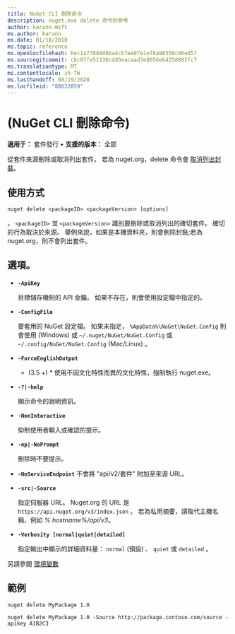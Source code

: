 ```yaml
---
title: NuGet CLI 刪除命令
description: nuget.exe delete 命令的參考
author: karann-msft
ms.author: karann
ms.date: 01/18/2018
ms.topic: reference
ms.openlocfilehash: bec1a778d4986a4cb7ee87e1ef8a98550c96ed57
ms.sourcegitcommit: cbc87fe51330cdd3eacaad3e8656eb4258882fc7
ms.translationtype: MT
ms.contentlocale: zh-TW
ms.lasthandoff: 08/19/2020
ms.locfileid: "88622859"
---
```

# <a name="delete-command-nuget-cli"></a> (NuGet CLI 刪除命令) 

**適用于：** 套件發行 &bullet; **支援的版本：** 全部

從套件來源刪除或取消列出套件。 若為 nuget.org，delete 命令會 [取消列出封裝](../../nuget-org/policies/deleting-packages.md)。

## <a name="usage"></a>使用方式

```cli
nuget delete <packageID> <packageVersion> [options]
```

， `<packageID>` 並 `<packageVersion>` 識別要刪除或取消列出的確切套件。 確切的行為取決於來源。 舉例來說，如果是本機資料夾，則會刪除封裝;若為 nuget.org，則不會列出套件。

## <a name="options"></a>選項。

- **`-ApiKey`**

  目標儲存機制的 API 金鑰。 如果不存在，則會使用設定檔中指定的。

- **`-ConfigFile`**

  要套用的 NuGet 設定檔。 如果未指定， `%AppData%\NuGet\NuGet.Config` 則會使用 (Windows) 或 `~/.nuget/NuGet/NuGet.Config` 或 `~/.config/NuGet/NuGet.Config` (Mac/Linux) 。

- **`-ForceEnglishOutput`**

  * (3.5 +) * 使用不因文化特性而異的文化特性，強制執行 nuget.exe。

- **`-?|-help`**

  顯示命令的說明資訊。

- **`-NonInteractive`**

  抑制使用者輸入或確認的提示。

 - **`-np|-NoPrompt`**

   刪除時不要提示。

 - **`-NoServiceEndpoint`** 不會將 "api/v2/套件" 附加至來源 URL。

- **`-src|-Source`**

  指定伺服器 URL。 Nuget.org 的 URL 是 `https://api.nuget.org/v3/index.json` 。 若為私用摘要，請取代主機名稱，例如 *% hostname%/api/v3*。

- **`-Verbosity [normal|quiet|detailed]`**

  指定輸出中顯示的詳細資料量： `normal` (預設) 、 `quiet` 或 `detailed` 。

另請參閱 [環境變數](cli-ref-environment-variables.md)

## <a name="examples"></a>範例

```cli
nuget delete MyPackage 1.0

nuget delete MyPackage 1.0 -Source http://package.contoso.com/source -apikey A1B2C3
```
